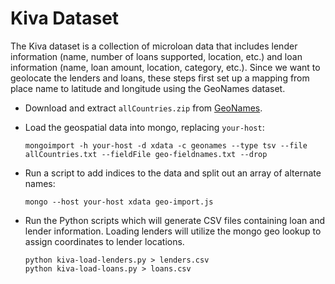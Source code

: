 Kiva Dataset
============

The Kiva dataset is a collection of microloan data that includes lender information
(name, number of loans supported, location, etc.) and loan information
(name, loan amount, location, category, etc.). Since we want to geolocate the
lenders and loans, these steps first set up a mapping from place name to
latitude and longitude using the GeoNames dataset.

* Download and extract `allCountries.zip` from [GeoNames](http://www.geonames.org).
* Load the geospatial data into mongo, replacing `your-host`:

    ```
    mongoimport -h your-host -d xdata -c geonames --type tsv --file allCountries.txt --fieldFile geo-fieldnames.txt --drop
    ```

* Run a script to add indices to the data and split out an array of alternate names:

    ```
    mongo --host your-host xdata geo-import.js
    ```

* Run the Python scripts which will generate CSV files containing
loan and lender information. Loading lenders will utilize the mongo
geo lookup to assign coordinates to lender locations.

    ```
    python kiva-load-lenders.py > lenders.csv
    python kiva-load-loans.py > loans.csv
    ```
 
